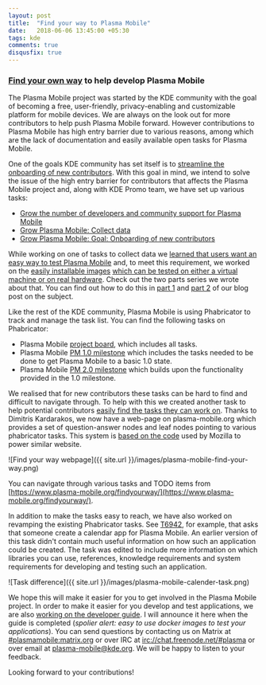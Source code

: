 ```yaml
---
layout: post
title:  "Find your way to Plasma Mobile"
date:   2018-06-06 13:45:00 +05:30
tags: kde
comments: true
disqusfix: true
---
```


### [Find your own way](https://www.plasma-mobile.org/findyourway/) to help develop Plasma Mobile

The Plasma Mobile project was started by the KDE community with the goal of becoming a free, user-friendly, privacy-enabling and customizable platform for mobile devices. We are always on the look out for more contributors to help push Plasma Mobile forward. However contributions to Plasma Mobile has high entry barrier due to various reasons, among which are the lack of documentation and easily available open tasks for Plasma Mobile.

One of the goals KDE community has set itself is to [streamline the onboarding of new contributors](https://phabricator.kde.org/T7116). With this goal in mind, we intend to solve the issue of the high entry barrier for contributors that affects the Plasma Mobile project and, along with KDE Promo team, we have set up various tasks:

- [Grow the number of developers and community support for Plasma Mobile](https://phabricator.kde.org/T7770)
- [Grow Plasma Mobile: Collect data](https://phabricator.kde.org/T7771)
- [Grow Plasma Mobile: Goal: Onboarding of new contributors](https://phabricator.kde.org/T7790)

While working on one of tasks to collect data we [learned that users want an easy way to test Plasma Mobile](https://phabricator.kde.org/T7779) and, to meet this requirement, we worked on the [easily installable images](https://blog.bshah.in/2018/01/26/trying-out-plasma-mobile/) [which can be tested on either a virtual machine or on real hardware](https://blog.bshah.in/2018/02/02/trying-out-plasma-mobile-part-two/). Check out the two parts series we wrote about that. You can find out how to do this in [part 1](https://blog.bshah.in/2018/01/26/trying-out-plasma-mobile/) and [part 2](https://blog.bshah.in/2018/02/02/trying-out-plasma-mobile-part-two/) of our blog post on the subject.

Like the rest of the KDE community, Plasma Mobile is using Phabricator to track and manage the task list. You can find the following tasks on Phabricator:

- Plasma Mobile [project board](https://phabricator.kde.org/tag/plasma%3A_mobile/), which includes all tasks.
- Plasma Mobile [PM 1.0 milestone](https://phabricator.kde.org/project/profile/247/) which includes the tasks needed  to be done to get Plasma Mobile to a basic 1.0 state.
- Plasma Mobile [PM 2.0 milestone](https://phabricator.kde.org/project/view/248/) which builds upon the functionality provided in the 1.0 milestone.

We realised that for new contributors these tasks can be hard to find and difficult to navigate through. To help with this we created another task to help potential contributors [easily find the tasks they can work on](https://phabricator.kde.org/T8806). Thanks to Dimitris Kardarakos, we now have a web-page on plasma-mobile.org which provides a set of question-answer nodes and leaf nodes pointing to various phabricator tasks. This system is [based on the code](https://github.com/jdm/asknot) used by Mozilla to power similar website.

![Find your way webpage]({{ site.url }}/images/plasma-mobile-find-your-way.png)

You can navigate through various tasks and TODO items from [https://www.plasma-mobile.org/findyourway/](https://www.plasma-mobile.org/findyourway/).

In addition to make the tasks easy to reach, we have also worked on revamping the existing Phabricator tasks. See [T6942](https://phabricator.kde.org/T6942), for example, that asks that someone create a calendar app for Plasma Mobile. An earlier version of this task didn't contain much useful information on how such an application could be created. The task was edited to include more information on which libraries you can use, references, knowledge requirements and system requirements for developing and testing such an application.

![Task difference]({{ site.url }}/images/plasma-mobile-calender-task.png)

We hope this will make it easier for you to get involved in the Plasma Mobile project. In order to make it easier for you develop and test applications, we are also [working on the developer guide](https://community.kde.org/Plasma/Mobile/DevGuide). I will announce it here when the guide is completed (*spolier alert: easy to use docker images to test your applications*). You can send questions by contacting us on Matrix at [#plasmamobile:matrix.org](https://matrix.to/#/#plasmamobile:matrix.org) or over IRC at [irc://chat.freenode.net/#plasma](irc://chat.freenode.net/#plasma) or over email at [plasma-mobile@kde.org](mailto:plasma-mobile@kde.org). We will be happy to listen to your feedback.

Looking forward to your contributions!
